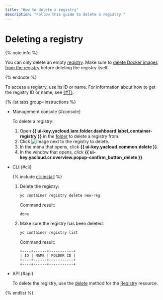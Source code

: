 ```yaml
---
title: "How to delete a registry"
description: "Follow this guide to delete a registry."
---
```


# Deleting a registry

{% note info %}

You can only delete an empty [registry](../../concepts/registry.md). Make sure to [delete Docker images from the registry](../docker-image/docker-image-delete.md) before deleting the registry itself.

{% endnote %}

To access a registry, use its ID or name. For information about how to get the registry ID or name, see [{#T}](registry-list.md).

{% list tabs group=instructions %}

- Management console {#console}

  To delete a registry:
  1. Open **{{ ui-key.yacloud.iam.folder.dashboard.label_container-registry }}** in the [folder](../../../resource-manager/concepts/resources-hierarchy.md#folder) to delete a registry from.
  1. Click ![image](../../../_assets/console-icons/ellipsis-vertical.svg) next to the registry to delete.
  1. In the menu that opens, click **{{ ui-key.yacloud.common.delete }}**.
  1. In the window that opens, click **{{ ui-key.yacloud.cr.overview.popup-confirm_button_delete }}**.

- CLI {#cli}

  {% include [cli-install](../../../_includes/cli-install.md) %}

  1. Delete the registry:

     ```bash
     yc container registry delete new-reg
     ```

     Command result:

     ```text
     done
     ```

  1. Make sure the registry has been deleted:

     ```bash
     yc container registry list
     ```

     Command result:

     ```text
     +----+------+-----------+
     | ID | NAME | FOLDER ID |
     +----+------+-----------+
     +----+------+-----------+
     ```

- API {#api}

  To delete the registry, use the [delete](../../api-ref/Registry/delete.md) method for the [Registry](../../api-ref/Registry/) resource.

{% endlist %}
